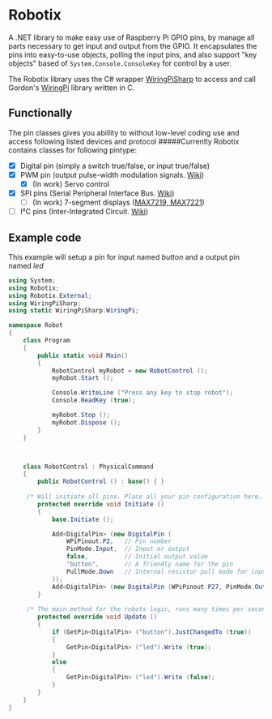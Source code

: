 Robotix
=======

A .NET library to make easy use of Raspberry Pi GPIO pins, by manage all parts necessary to get input and output from the GPIO.
It encapsulates the pins into easy-to-use objects, polling the input pins, and also support "key objects" based of  `System.Console.ConsoleKey` for control by a user.

The Robotix library uses the C# wrapper [WiringPiSharp](https://github.com/monkcs/WiringPiSharp) to access and call Gordon's [WiringPi](http://wiringpi.com "WiringPi homepage") library written in C.

Functionally
------------
The pin classes gives you abillity to without low-level coding use and access following listed devices and protocol
#####Currently Robotix contains classes for following pintype:

- [x] Digital pin (simply a switch true/false, or input true/false)
- [x] PWM pin (output pulse-width modulation signals. [Wiki](https://en.wikipedia.org/wiki/Pulse-width_modulation))
  - [x] (In work) Servo control
- [x] SPI pins (Serial Peripheral Interface Bus. [Wiki](https://en.wikipedia.org/wiki/Serial_Peripheral_Interface_Bus))
  - [ ] (In work) 7-segment displays ([MAX7219, MAX7221](https://www.maximintegrated.com/en/products/power/display-power-control/MAX7221.html))
- [ ] I²C pins (Inter-Integrated Circuit. [Wiki](https://en.wikipedia.org/wiki/I%C2%B2C))

Example code
------------

This example will setup a pin for input named *button* and a output pin named *led*

```C#
using System;
using Robotix;
using Robotix.External;
using WiringPiSharp;
using static WiringPiSharp.WiringPi;

namespace Robot
{
	class Program
	{
		public static void Main() 
		{
			RobotControl myRobot = new RobotControl ();
			myRobot.Start ();

			Console.WriteLine ("Press any key to stop robot");
			Console.ReadKey (true);

			myRobot.Stop ();
			myRobot.Dispose ();
		}
	}



	class RobotControl : PhysicalCommand
	{
		public RobotControl () : base() { }
		
     /* Will initiate all pins. Place all your pin configuration here. */
		protected override void Initiate ()
		{
			base.Initiate ();

			Add<DigitalPin> (new DigitalPin (
				WPiPinout.P2,   // Pin number
				PinMode.Input,  // Input or output
				false,          // Initial output value
				"button",       // A friendly name for the pin
				PullMode.Down   // Internal resistor pull mode for input pins
			));
			Add<DigitalPin> (new DigitalPin (WPiPinout.P27, PinMode.Output, false, "led", PullMode.Off));
		}
		
     /* The main method for the robots logic, runs many times per second */
		protected override void Update ()
		{
			if (GetPin<DigitalPin> ("button").JustChangedTo (true))
			{
				GetPin<DigitalPin> ("led").Write (true);
			} 
			else
			{
				GetPin<DigitalPin> ("led").Write (false);
			}
		}
	}
}
```

